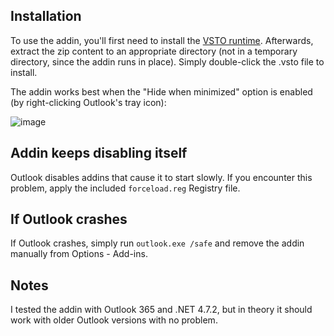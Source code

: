 Installation
------------

To use the addin, you'll first need to install the [VSTO runtime](https://www.microsoft.com/en-us/download/details.aspx?id=56961).
Afterwards, extract the zip content to an appropriate directory (not in a temporary directory, since the addin runs in place).
Simply double-click the .vsto file to install.

The addin works best when the "Hide when minimized" option is enabled (by right-clicking Outlook's tray icon):

![image](https://user-images.githubusercontent.com/1257909/134686359-b6df9c6f-364e-4c40-9d9a-ec67cb0fa3bd.png)

Addin keeps disabling itself
----------------------------

Outlook disables addins that cause it to start slowly. If you encounter this problem, apply the included `forceload.reg` Registry file.

If Outlook crashes
------------------

If Outlook crashes, simply run `outlook.exe /safe` and remove the addin manually from Options - Add-ins.

Notes
-----

I tested the addin with Outlook 365 and .NET 4.7.2, but in theory it should work with older Outlook versions with no problem.
